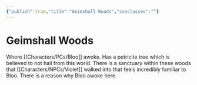 ```yaml
---
{"publish":true,"title":"Geimshall Woods","cssclasses":""}
---
```



# Geimshall Woods

Where [[Characters/PCs/Bloo]] awoke. Has a petricite tree which is believed to not hail from this world. There is a sanctuary within these woods that [[Characters/NPCs/Violet]] walked into that feels incredibly familiar to Bloo. There is a reason why Bloo awoke here.
